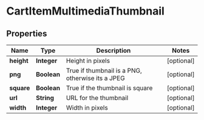 
# CartItemMultimediaThumbnail

## Properties
Name | Type | Description | Notes
------------ | ------------- | ------------- | -------------
**height** | **Integer** | Height in pixels |  [optional]
**png** | **Boolean** | True if thumbnail is a PNG, otherwise its a JPEG |  [optional]
**square** | **Boolean** | True if the thumbnail is square |  [optional]
**url** | **String** | URL for the thumbnail |  [optional]
**width** | **Integer** | Width in pixels |  [optional]



